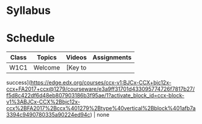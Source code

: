 # Syllabus

# Schedule

| Class        | Topics           | Videos | Assignments  |
| ------------- |:-------------:| :-------:| -----:|
| W1C1 |  Welcome | [Key to
success](https://edge.edx.org/courses/ccx-v1:BJCx-CCX+bjc12x-ccx+FA2017+ccx@1279/courseware/e3a9ff31701d433095774726f7817b27/f5d8c422df6d48eb807903186b3f95ae/1?activate_block_id=ccx-block-v1%3ABJCx-CCX%2Bbjc12x-ccx%2BFA2017%2Bccx%401279%2Btype%40vertical%2Bblock%401afb7a3394c9490780335a90224ed94c)
| none
